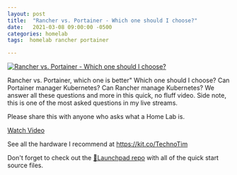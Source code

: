 ```yaml
---
layout: post
title:  "Rancher vs. Portainer - Which one should I choose?"
date:   2021-03-08 09:00:00 -0500
categories: homelab
tags:  homelab rancher portainer

---
```


[![Rancher vs. Portainer - Which one should I choose?](https://img.youtube.com/vi/FFh-k-oI4UQ/0.jpg)](https://www.youtube.com/watch?v=FFh-k-oI4UQ" "Rancher vs. Portainer - Which one should I choose?")

Rancher vs. Portainer, which one is better"  Which one should I choose?  Can Portainer manager Kubernetes?  Can Rancher manage Kubernetes? We answer all these questions and more in this quick, no fluff video. Side note, this is one of the most asked questions in my live streams.

Please share this with anyone who asks what a Home Lab is.

[Watch Video](https://www.youtube.com/watch?v=FFh-k-oI4UQ)

See all the hardware I recommend at <https://kit.co/TechnoTim>

Don't forget to check out the [🚀Launchpad repo](https://l.technotim.live/quick-start) with all of the quick start source files.